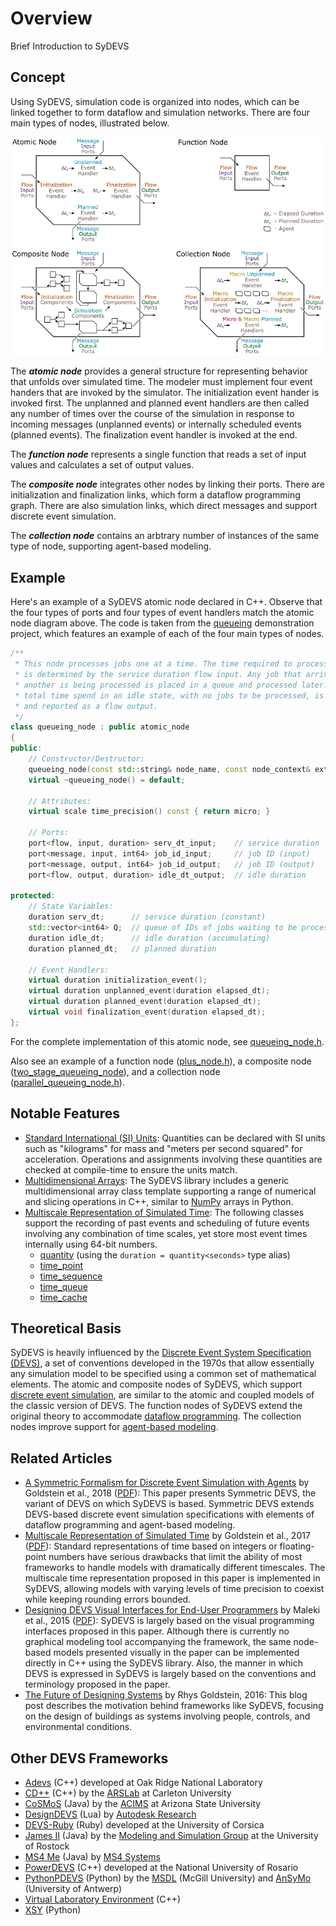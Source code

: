 # Overview

Brief Introduction to SyDEVS

## Concept

Using SyDEVS, simulation code is organized into nodes, which can be linked together to form dataflow and simulation networks. There are four main types of nodes, illustrated below.

![SyDEVS Nodes](doc/images/sydevs_nodes.png "The four main types of SyDEVS nodes")

The ***atomic node*** provides a general structure for representing behavior that unfolds over simulated time. The modeler must implement four event handers that are invoked by the simulator. The initialization event hander is invoked first. The unplanned and planned event handlers are then called any number of times over the course of the simulation in response to incoming messages (unplanned events) or internally scheduled events (planned events). The finalization event handler is invoked at the end.

The ***function node*** represents a single function that reads a set of input values and calculates a set of output values.

The ***composite node*** integrates other nodes by linking their ports. There are initialization and finalization links, which form a dataflow programming graph. There are also simulation links, which direct messages and support discrete event simulation.

The ***collection node*** contains an arbtrary number of instances of the same type of node, supporting agent-based modeling.

## Example

Here's an example of a SyDEVS atomic node declared in C++. Observe that the four types of ports and four types of event handlers match the atomic node diagram above. The code is taken from the [queueing](https://github.com/Autodesk/sydevs/tree/master/src/examples/demo/queueing) demonstration project, which features an example of each of the four main types of nodes.

```cpp
/**
 * This node processes jobs one at a time. The time required to process a job
 * is determined by the service duration flow input. Any job that arrives while
 * another is being processed is placed in a queue and processed later. The
 * total time spend in an idle state, with no jobs to be processed, is tracked
 * and reported as a flow output.
 */
class queueing_node : public atomic_node
{
public:
    // Constructor/Destructor:
    queueing_node(const std::string& node_name, const node_context& external_context);
    virtual ~queueing_node() = default;

    // Attributes:
    virtual scale time_precision() const { return micro; }

    // Ports:
    port<flow, input, duration> serv_dt_input;    // service duration
    port<message, input, int64> job_id_input;     // job ID (input)
    port<message, output, int64> job_id_output;   // job ID (output)
    port<flow, output, duration> idle_dt_output;  // idle duration

protected:
    // State Variables:
    duration serv_dt;      // service duration (constant)
    std::vector<int64> Q;  // queue of IDs of jobs waiting to be processed
    duration idle_dt;      // idle duration (accumulating)
    duration planned_dt;   // planned duration

    // Event Handlers:
    virtual duration initialization_event();
    virtual duration unplanned_event(duration elapsed_dt);
    virtual duration planned_event(duration elapsed_dt);
    virtual void finalization_event(duration elapsed_dt);
};
```

For the complete implementation of this atomic node, see [queueing_node.h](https://github.com/Autodesk/sydevs/blob/master/src/examples/demo/queueing/queueing_node.h).

Also see an example of a function node ([plus_node.h](https://github.com/Autodesk/sydevs/blob/master/src/examples/demo/queueing/plus_node.h)), a composite node ([two_stage_queueing_node](https://github.com/Autodesk/sydevs/blob/master/src/examples/demo/queueing/two_stage_queueing_node.h)), and a collection node ([parallel_queueing_node.h](https://github.com/Autodesk/sydevs/blob/master/src/examples/demo/queueing/parallel_queueing_node.h)).

## Notable Features

- [Standard International (SI) Units](doc/html/classsydevs_1_1quantity.html#details): Quantities can be declared with SI units such as "kilograms" for mass and "meters per second squared" for acceleration. Operations and assignments involving these quantities are checked at compile-time to ensure the units match.
- [Multidimensional Arrays](doc/html/classsydevs_1_1arraynd.html#details): The SyDEVS library includes a generic multidimensional array class template supporting a range of numerical and slicing operations in C++, similar to [NumPy](http://www.numpy.org/) arrays in Python.
- [Multiscale Representation of Simulated Time](http://journals.sagepub.com/eprint/mIKXDU2UtbJUjPZ8kupv/full): The following classes support the recording of past events and scheduling of future events involving any combination of time scales, yet store most event times internally using 64-bit numbers.
  - [quantity](https://autodesk.github.io/sydevs/doc/html/classsydevs_1_1quantity.html) (using the `duration = quantity<seconds>` type alias)
  - [time_point](https://autodesk.github.io/sydevs/doc/html/classsydevs_1_1time__point.html#details)
  - [time_sequence](https://autodesk.github.io/sydevs/doc/html/classsydevs_1_1time__sequence.html#details)
  - [time_queue](https://autodesk.github.io/sydevs/doc/html/classsydevs_1_1time__queue.html#details)
  - [time_cache](https://autodesk.github.io/sydevs/doc/html/classsydevs_1_1time__cache.html#details)

## Theoretical Basis

SyDEVS is heavily influenced by the [Discrete Event System Specification (DEVS)](https://en.wikipedia.org/wiki/DEVS), a set of conventions developed in the 1970s that allow essentially any simulation model to be specified using a common set of mathematical elements. The atomic and composite nodes of SyDEVS, which support [discrete event simulation](https://en.wikipedia.org/wiki/Discrete_event_simulation), are similar to the atomic and coupled models of the classic version of DEVS. The function nodes of SyDEVS extend the original theory to accommodate [dataflow programming](https://en.wikipedia.org/wiki/Dataflow_programming). The collection nodes improve support for [agent-based modeling](https://en.wikipedia.org/wiki/Agent-based_model).

## Related Articles

- [A Symmetric Formalism for Discrete Event Simulation with Agents](https://www.autodeskresearch.com/publications/symmetricformalism) by Goldstein et al., 2018 ([PDF](doc/downloads/Goldstein__Symmetric_Formalism__2018-08-03_1100.pdf)): This paper presents Symmetric DEVS, the variant of DEVS on which SyDEVS is based. Symmetric DEVS extends DEVS-based discrete event simulation specifications with elements of dataflow programming and agent-based modeling.
- [Multiscale Representation of Simulated Time](https://autodeskresearch.com/publications/multiscale-representation-simulated-time) by Goldstein et al., 2017 ([PDF](doc/downloads/Goldstein__Multiscale_Time__2017-09-05.pdf)): Standard representations of time based on integers or floating-point numbers have serious drawbacks that limit the ability of most frameworks to handle models with dramatically different timescales. The multiscale time representation proposed in this paper is implemented in SyDEVS, allowing models with varying levels of time precision to coexist while keeping rounding errors bounded.
- [Designing DEVS Visual Interfaces for End-User Programmers](https://autodeskresearch.com/publications/designingdevs) by Maleki et al., 2015 ([PDF](doc/downloads/Maleki__Designing_DEVS__2015-08-13.pdf)): SyDEVS is largely based on the visual programming interfaces proposed in this paper. Although there is currently no graphical modeling tool accompanying the framework, the same node-based models presented visually in the paper can be implemented directly in C++ using the SyDEVS library. Also, the manner in which DEVS is expressed in SyDEVS is largely based on the conventions and terminology proposed in the paper.
- [The Future of Designing Systems](https://autodeskresearch.com/blog/future-designing-systems) by Rhys Goldstein, 2016: This blog post describes the motivation behind frameworks like SyDEVS, focusing on the design of buildings as systems involving people, controls, and environmental conditions.

## Other DEVS Frameworks

- [Adevs](https://web.ornl.gov/~nutarojj/adevs/) (C++) developed at Oak Ridge National Laboratory
- [CD++](http://cell-devs.sce.carleton.ca/mediawiki/index.php/Main_Page) (C++) by the [ARSLab](http://cell-devs.sce.carleton.ca/ars/) at Carleton University
- [CoSMoS](https://acims.asu.edu/software/cosmos/) (Java) by the [ACIMS](https://acims.asu.edu/) at Arizona State University
- [DesignDEVS](http://simaud.org/resources.php#software) (Lua) by [Autodesk Research](https://autodeskresearch.com/)
- [DEVS-Ruby](https://github.com/devs-ruby/devs) (Ruby) developed at the University of Corsica
- [James II](http://jamesii.informatik.uni-rostock.de/jamesii.org/) (Java) by the [Modeling and Simulation Group](https://mosi.informatik.uni-rostock.de/) at the University of Rostock
- [MS4 Me](http://www.ms4systems.com/pages/ms4me.php) (Java) by [MS4 Systems](http://www.ms4systems.com/pages/main.php)
- [PowerDEVS](https://sourceforge.net/projects/powerdevs/) (C++) developed at the National University of Rosario
- [PythonPDEVS](http://msdl.cs.mcgill.ca/projects/DEVS/PythonPDEVS) (Python) by the [MSDL](http://msdl.cs.mcgill.ca/) (McGill University) and [AnSyMo](https://www.uantwerpen.be/en/research-groups/nexor/team/ansymo/) (University of Antwerp)
- [Virtual Laboratory Environment](http://www.vle-project.org/) (C++)
- [XSY](https://code.google.com/archive/p/x-s-y/) (Python)
